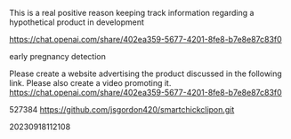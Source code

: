 This is a real positive reason keeping track information regarding a hypothetical product in development



https://chat.openai.com/share/402ea359-5677-4201-8fe8-b7e8e87c83f0

early pregnancy detection

Please create a website advertising the product discussed in the following link. Please also create a video promoting it. https://chat.openai.com/share/402ea359-5677-4201-8fe8-b7e8e87c83f0

527384
https://github.com/jsgordon420/smartchickclipon.git

20230918112108
